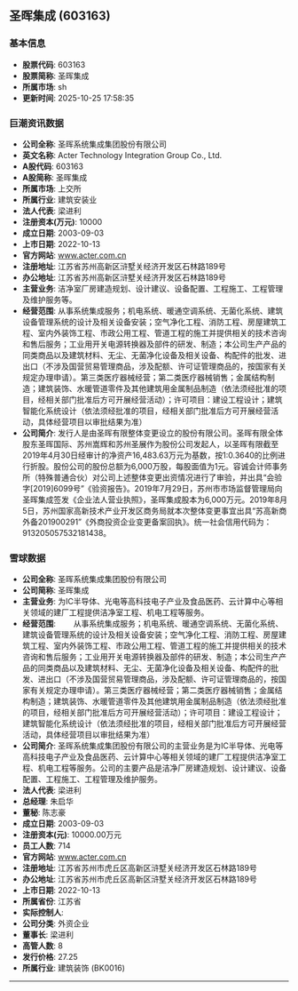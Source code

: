## 圣晖集成 (603163)

### 基本信息

- **股票代码**: 603163
- **股票简称**: 圣晖集成
- **所属市场**: sh
- **更新时间**: 2025-10-25 17:58:35

### 巨潮资讯数据

- **公司全称**: 圣晖系统集成集团股份有限公司
- **英文名称**: Acter Technology Integration Group Co., Ltd.
- **A股代码**: 603163
- **A股简称**: 圣晖集成
- **所属市场**: 上交所
- **所属行业**: 建筑安装业
- **法人代表**: 梁进利
- **注册资本(万元)**: 10000
- **成立日期**: 2003-09-03
- **上市日期**: 2022-10-13
- **官方网站**: www.acter.com.cn
- **注册地址**: 江苏省苏州高新区浒墅关经济开发区石林路189号
- **办公地址**: 江苏省苏州高新区浒墅关经济开发区石林路189号
- **主营业务**: 洁净室厂房建造规划、设计建议、设备配置、工程施工、工程管理及维护服务等。
- **经营范围**: 从事系统集成服务；机电系统、暖通空调系统、无菌化系统、建筑设备管理系统的设计及相关设备安装；空气净化工程、消防工程、房屋建筑工程、室内外装饰工程、市政公用工程、管道工程的施工并提供相关的技术咨询和售后服务；工业用开关电源转换器及部件的研发、制造；本公司生产产品的同类商品以及建筑材料、无尘、无菌净化设备及相关设备、构配件的批发、进出口（不涉及国营贸易管理商品，涉及配额、许可证管理商品的，按国家有关规定办理申请）。第三类医疗器械经营；第二类医疗器械销售；金属结构制造；建筑装饰、水暖管道零件及其他建筑用金属制品制造（依法须经批准的项目，经相关部门批准后方可开展经营活动）；许可项目：建设工程设计；建筑智能化系统设计（依法须经批准的项目，经相关部门批准后方可开展经营活动，具体经营项目以审批结果为准）
- **公司简介**: 发行人是由圣晖有限整体变更设立的股份有限公司。圣晖有限全体股东圣晖国际、苏州嵩辉和苏州圣展作为股份公司发起人，以圣晖有限截至2019年4月30日经审计的净资产16,483.63万元为基数，按1:0.3640的比例进行折股。股份公司的股份总额为6,000万股，每股面值为1元。容诚会计师事务所（特殊普通合伙）对公司上述整体变更出资情况进行了审验，并出具“会验字[2019]6099号”《验资报告》。2019年7月29日，苏州市市场监督管理局向圣晖集成签发《企业法人营业执照》，圣晖集成股本为6,000万元。2019年8月5日，苏州国家高新技术产业开发区商务局就本次整体变更事宜出具“苏高新商外备201900291”《外商投资企业变更备案回执》。统一社会信用代码为：913205057532181438。

### 雪球数据

- **公司全称**: 圣晖系统集成集团股份有限公司
- **公司简称**: 圣晖集成
- **主营业务**: 为IC半导体、光电等高科技电子产业及食品医药、云计算中心等相关领域的建厂工程提供洁净室工程、机电工程等服务。
- **经营范围**: 　　从事系统集成服务；机电系统、暖通空调系统、无菌化系统、建筑设备管理系统的设计及相关设备安装；空气净化工程、消防工程、房屋建筑工程、室内外装饰工程、市政公用工程、管道工程的施工并提供相关的技术咨询和售后服务；工业用开关电源转换器及部件的研发、制造；本公司生产产品的同类商品以及建筑材料、无尘、无菌净化设备及相关设备、构配件的批发、进出口（不涉及国营贸易管理商品，涉及配额、许可证管理商品的，按国家有关规定办理申请）。第三类医疗器械经营；第二类医疗器械销售；金属结构制造；建筑装饰、水暖管道零件及其他建筑用金属制品制造（依法须经批准的项目，经相关部门批准后方可开展经营活动）；许可项目：建设工程设计；建筑智能化系统设计（依法须经批准的项目，经相关部门批准后方可开展经营活动，具体经营项目以审批结果为准）
- **公司简介**: 圣晖系统集成集团股份有限公司的主营业务是为IC半导体、光电等高科技电子产业及食品医药、云计算中心等相关领域的建厂工程提供洁净室工程、机电工程等服务。公司的主要产品是洁净厂房建造规划、设计建议、设备配置、工程施工、工程管理及维护服务。
- **法人代表**: 梁进利
- **总经理**: 朱启华
- **董秘**: 陈志豪
- **成立日期**: 2003-09-03
- **注册资本(元)**: 10000.00万元
- **员工人数**: 714
- **官方网站**: www.acter.com.cn
- **注册地址**: 江苏省苏州市虎丘区高新区浒墅关经济开发区石林路189号
- **办公地址**: 江苏省苏州市虎丘区高新区浒墅关经济开发区石林路189号
- **上市日期**: 2022-10-13
- **所属省份**: 江苏省
- **实际控制人**: 
- **公司分类**: 外资企业
- **董事长**: 梁进利
- **高管人数**: 8
- **发行价格**: 27.25
- **所属行业**: 建筑装饰 (BK0016)

---